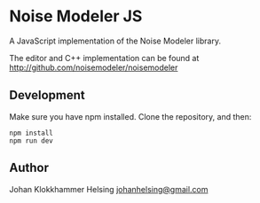 # Noise Modeler JS

A JavaScript implementation of the Noise Modeler library.

The editor and C++ implementation can be found at http://github.com/noisemodeler/noisemodeler

## Development

Make sure you have npm installed. Clone the repository, and then:

    npm install
    npm run dev

## Author

Johan Klokkhammer Helsing <johanhelsing@gmail.com>
